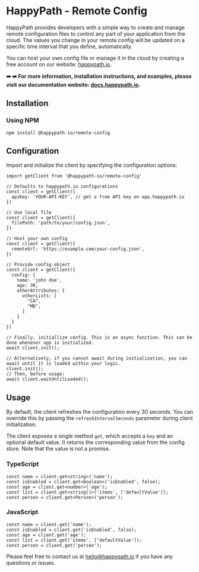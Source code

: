 # HappyPath - Remote Config

HappyPath provides developers with a simple way to create and manage remote configuration files to control any part of your application from the cloud. The values you change in your remote config will be updated on a specific time interval that you define, automatically.

You can host your own config file or manage it in the cloud by creating a free account on our website: [happypath.io](https://www.happypath.io/).

__➡️ ➡️ For more information, installation instructions, and examples, please visit our documentation website: [docs.happypath.io](https://docs.happypath.io/).__

## Installation

### Using NPM

`npm install @happypath-io/remote-config`

## Configuration

Import and initialize the client by specifying the configuration options:

```
import getClient from '@happypath-io/remote-config'

// Defaults to happypath.io configurations
const client = getClient({
  apiKey: 'YOUR-API-KEY', // get a free API key on app.happypath.io
})

// Use local file
const client = getClient({
  filePath: 'path/to/your/config.json',
})

// Host your own config
const client = getClient({
  remoteUrl: 'https://example.com/your-config.json',
})

// Provide config object
const client = getClient({
  config: {
    name: 'john doe',
    age: 30,
    otherAttributes: {
      otherLists: [
        "CA",
        "MD",
      ]
    }
  }
})

// Finally, initiallize config. This is an async function. This can be done whenever app is initialized.
await client.init();

// Alternatively, if you cannot await during initialization, you can await until it is loaded within your logic.
client.init();
// Then, before usage:
await client.waitUntilLoaded();
```

## Usage

By default, the client refreshes the configuration every 30 seconds. You can override this by passing the `refreshIntervalSeconds` parameter during client initialization.

The client exposes a single method `get`, which accepts a `key` and an optional default value. It returns the corresponding value from the config store. Note that the value is not a promise.

### TypeScript
```
const name = client.get<string>('name');
const isEnabled = client.get<boolean>('isEnabled', false);
const age = client.get<number>('age');
const list = client.get<string[]>('items', ['defaultValue']);
const person = client.get<Person>('person');
```

### JavaScript
```
const name = client.get('name');
const isEnabled = client.get('isEnabled', false);
const age = client.get('age');
const list = client.get('items', ['defaultValue']);
const person = client.get('person');
```

Please feel free to contact us at hello@happypath.io if you have any questions or issues.
